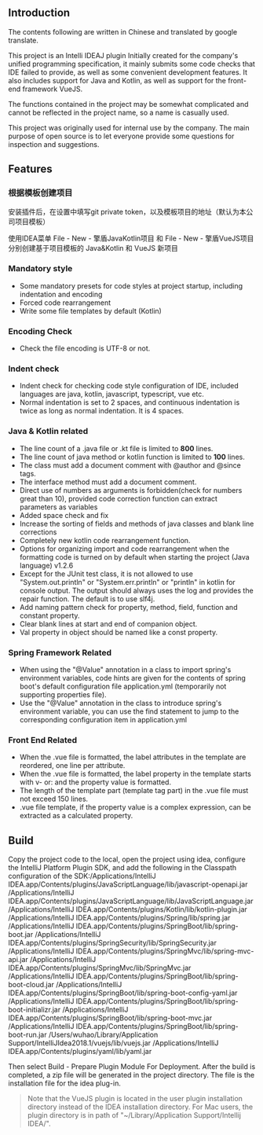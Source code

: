 ## Introduction

The contents following are written in Chinese and translated by google translate.

This project is an Intelli IDEAJ plugin
Initially created for the company's unified programming specification, it mainly submits some code checks that IDE failed to provide, as well as some convenient development features. It also includes support for Java and Kotlin, as well as support for the front-end framework VueJS.

The functions contained in the project may be somewhat complicated and cannot be reflected in the project name, so a name is casually used.

This project was originally used for internal use by the company. The main purpose of open source is to let everyone provide some questions for inspection and suggestions.


## Features

### 根据模板创建项目

安装插件后，在设置中填写git private token，以及模板项目的地址（默认为本公司项目模板）

使用IDEA菜单 File - New - 擎盾JavaKotlin项目  和  File - New - 擎盾VueJS项目 分别创建基于项目模板的 Java&Kotlin 和 VueJS 新项目

### Mandatory style
- Some mandatory presets for code styles at project startup, including indentation and encoding
- Forced code rearrangement
- Write some file templates by default (Kotlin)

### Encoding Check
- Check the file encoding is UTF-8 or not.

### Indent check
- Indent check for checking code style configuration of IDE, included languages are java, kotlin, javascript, 
typescript, vue etc.
- Normal indentation is set to 2 spaces, and continuous indentation is twice as long as normal indentation. It is 4 
spaces.

### Java & Kotlin related
- The line count of a .java file or .kt file is limited to **800** lines.
- The line count of java method or kotlin function is limited to **100** lines.
- The class must add a document comment with @author and @since tags.
- The interface method must add a document comment.
- Direct use of numbers as arguments is forbidden(check for numbers great than 10), provided code correction function can extract parameters as variables
- Added space check and fix
- Increase the sorting of fields and methods of java classes and blank line corrections
- Completely new kotlin code rearrangement function.
- Options for organizing import and code rearrangement when the formatting code is turned on by default when starting the project (Java language) v1.2.6
- Except for the JUnit test class, it is not allowed to use "System.out.println" or "System.err.println" or "println"
 in kotlin for console output. The output should always uses the log and provides the repair function. The default is
  to use slf4j.
- Add naming pattern check for property, method, field, function and constant property.
- Clear blank lines at start and end of companion object.
- Val property in object should be named like a const property.
 
### Spring Framework Related
- When using the "@Value" annotation in a class to import spring's environment variables, code hints are given for 
the contents of spring boot's default configuration file application.yml (temporarily not supporting properties file).
- Use the "@Value" annotation in the class to introduce spring's environment variable, you can use the find statement to jump to the corresponding configuration item in application.yml

### Front End Related
- When the .vue file is formatted, the label attributes in the template are reordered, one line per attribute.
- When the .vue file is formatted, the label property in the template starts with v- or: and the property value is 
formatted.
- The length of the template part (template tag part) in the .vue file must not exceed 150 lines.
- .vue file template, if the property value is a complex expression, can be extracted as a calculated property.


## Build

Copy the project code to the local, open the project using idea, configure the IntelliJ Platform Plugin SDK, and add the following in the Classpath configuration of the SDK:/Applications/IntelliJ IDEA.app/Contents/plugins/JavaScriptLanguage/lib/javascript-openapi.jar
/Applications/IntelliJ IDEA.app/Contents/plugins/JavaScriptLanguage/lib/JavaScriptLanguage.jar
/Applications/IntelliJ IDEA.app/Contents/plugins/Kotlin/lib/kotlin-plugin.jar
/Applications/IntelliJ IDEA.app/Contents/plugins/Spring/lib/spring.jar
/Applications/IntelliJ IDEA.app/Contents/plugins/SpringBoot/lib/spring-boot.jar
/Applications/IntelliJ IDEA.app/Contents/plugins/SpringSecurity/lib/SpringSecurity.jar
/Applications/IntelliJ IDEA.app/Contents/plugins/SpringMvc/lib/spring-mvc-api.jar
/Applications/IntelliJ IDEA.app/Contents/plugins/SpringMvc/lib/SpringMvc.jar
/Applications/IntelliJ IDEA.app/Contents/plugins/SpringBoot/lib/spring-boot-cloud.jar
/Applications/IntelliJ IDEA.app/Contents/plugins/SpringBoot/lib/spring-boot-config-yaml.jar
/Applications/IntelliJ IDEA.app/Contents/plugins/SpringBoot/lib/spring-boot-initializr.jar
/Applications/IntelliJ IDEA.app/Contents/plugins/SpringBoot/lib/spring-boot-mvc.jar
/Applications/IntelliJ IDEA.app/Contents/plugins/SpringBoot/lib/spring-boot-run.jar
/Users/wuhao/Library/Application Support/IntelliJIdea2018.1/vuejs/lib/vuejs.jar
/Applications/IntelliJ IDEA.app/Contents/plugins/yaml/lib/yaml.jar

Then select Build - Prepare Plugin Module For Deployment. After the build is completed, a zip file will be generated in the project directory. The file is the installation file for the idea plug-in.

> Note that the VueJS plugin is located in the user plugin installation directory instead of the IDEA installation 
directory. For Mac users, the plugin directory is in path of "~/Library/Application Support/Intellij IDEA/".
